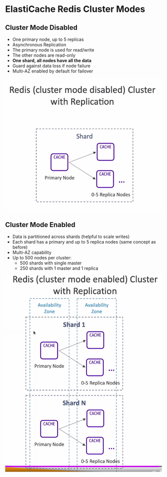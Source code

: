 # ElastiCache Redis Cluster Modes

## Cluster Mode Disabled

* One primary node, up to 5 replicas
* Asynchronous Replication
* The primary node is used for read/write
* The other nodes are read-only
* **One shard, all nodes have all the data**
* Guard against data loss if node failure
* Multi-AZ enabled by default for failover

![ClusterModeDisabled](images/ClusterModeDisabled.png)

## Cluster Mode Enabled

* Data is partitioned across shards (helpful to scale writes)
* Each shard has a primary and up to 5 replica nodes (same concept as before)
* Multi-AZ capability
* Up to 500 nodes per cluster:
  * 500 shards with single master
  * 250 shards with 1 master and 1 replica

![ClusterModeEnabled](images/ClusterModeEnabled.png)